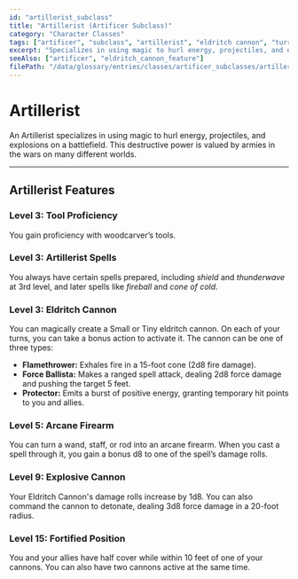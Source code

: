 ```yaml
---
id: "artillerist_subclass"
title: "Artillerist (Artificer Subclass)"
category: "Character Classes"
tags: ["artificer", "subclass", "artillerist", "eldritch cannon", "turret", "explosions"]
excerpt: "Specializes in using magic to hurl energy, projectiles, and explosions with a magical cannon."
seeAlso: ["artificer", "eldritch_cannon_feature"]
filePath: "/data/glossary/entries/classes/artificer_subclasses/artillerist.md"
---
```

# Artillerist
An Artillerist specializes in using magic to hurl energy, projectiles, and explosions on a battlefield. This destructive power is valued by armies in the wars on many different worlds.

---
## Artillerist Features

### Level 3: Tool Proficiency
You gain proficiency with woodcarver’s tools.

### Level 3: Artillerist Spells
You always have certain spells prepared, including *shield* and *thunderwave* at 3rd level, and later spells like *fireball* and *cone of cold*.

### Level 3: Eldritch Cannon
You can magically create a Small or Tiny eldritch cannon. On each of your turns, you can take a bonus action to activate it. The cannon can be one of three types:
- **Flamethrower:** Exhales fire in a 15-foot cone (2d8 fire damage).
- **Force Ballista:** Makes a ranged spell attack, dealing 2d8 force damage and pushing the target 5 feet.
- **Protector:** Emits a burst of positive energy, granting temporary hit points to you and allies.

### Level 5: Arcane Firearm
You can turn a wand, staff, or rod into an arcane firearm. When you cast a spell through it, you gain a bonus d8 to one of the spell’s damage rolls.

### Level 9: Explosive Cannon
Your Eldritch Cannon's damage rolls increase by 1d8. You can also command the cannon to detonate, dealing 3d8 force damage in a 20-foot radius.

### Level 15: Fortified Position
You and your allies have half cover while within 10 feet of one of your cannons. You can also have two cannons active at the same time.
